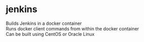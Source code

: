 # jenkins <br>
Builds Jenkins in a docker container <br>
Runs docker client commands from within the docker container <br>
Can be built using CentOS or Oracle Linux
